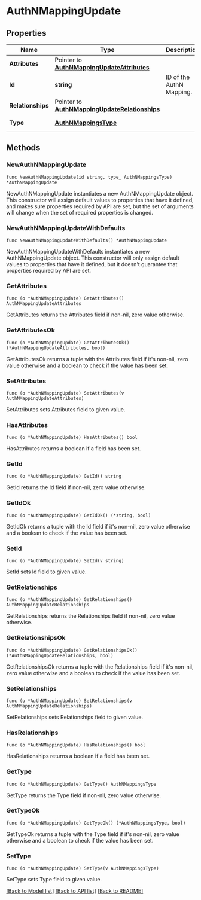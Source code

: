 # AuthNMappingUpdate

## Properties

| Name              | Type                                                                                 | Description              | Notes                                         |
| ----------------- | ------------------------------------------------------------------------------------ | ------------------------ | --------------------------------------------- |
| **Attributes**    | Pointer to [**AuthNMappingUpdateAttributes**](AuthNMappingUpdateAttributes.md)       |                          | [optional]                                    |
| **Id**            | **string**                                                                           | ID of the AuthN Mapping. |
| **Relationships** | Pointer to [**AuthNMappingUpdateRelationships**](AuthNMappingUpdateRelationships.md) |                          | [optional]                                    |
| **Type**          | [**AuthNMappingsType**](AuthNMappingsType.md)                                        |                          | [default to AUTHNMAPPINGSTYPE_AUTHN_MAPPINGS] |

## Methods

### NewAuthNMappingUpdate

`func NewAuthNMappingUpdate(id string, type_ AuthNMappingsType) *AuthNMappingUpdate`

NewAuthNMappingUpdate instantiates a new AuthNMappingUpdate object.
This constructor will assign default values to properties that have it defined,
and makes sure properties required by API are set, but the set of arguments
will change when the set of required properties is changed.

### NewAuthNMappingUpdateWithDefaults

`func NewAuthNMappingUpdateWithDefaults() *AuthNMappingUpdate`

NewAuthNMappingUpdateWithDefaults instantiates a new AuthNMappingUpdate object.
This constructor will only assign default values to properties that have it defined,
but it doesn't guarantee that properties required by API are set.

### GetAttributes

`func (o *AuthNMappingUpdate) GetAttributes() AuthNMappingUpdateAttributes`

GetAttributes returns the Attributes field if non-nil, zero value otherwise.

### GetAttributesOk

`func (o *AuthNMappingUpdate) GetAttributesOk() (*AuthNMappingUpdateAttributes, bool)`

GetAttributesOk returns a tuple with the Attributes field if it's non-nil, zero value otherwise
and a boolean to check if the value has been set.

### SetAttributes

`func (o *AuthNMappingUpdate) SetAttributes(v AuthNMappingUpdateAttributes)`

SetAttributes sets Attributes field to given value.

### HasAttributes

`func (o *AuthNMappingUpdate) HasAttributes() bool`

HasAttributes returns a boolean if a field has been set.

### GetId

`func (o *AuthNMappingUpdate) GetId() string`

GetId returns the Id field if non-nil, zero value otherwise.

### GetIdOk

`func (o *AuthNMappingUpdate) GetIdOk() (*string, bool)`

GetIdOk returns a tuple with the Id field if it's non-nil, zero value otherwise
and a boolean to check if the value has been set.

### SetId

`func (o *AuthNMappingUpdate) SetId(v string)`

SetId sets Id field to given value.

### GetRelationships

`func (o *AuthNMappingUpdate) GetRelationships() AuthNMappingUpdateRelationships`

GetRelationships returns the Relationships field if non-nil, zero value otherwise.

### GetRelationshipsOk

`func (o *AuthNMappingUpdate) GetRelationshipsOk() (*AuthNMappingUpdateRelationships, bool)`

GetRelationshipsOk returns a tuple with the Relationships field if it's non-nil, zero value otherwise
and a boolean to check if the value has been set.

### SetRelationships

`func (o *AuthNMappingUpdate) SetRelationships(v AuthNMappingUpdateRelationships)`

SetRelationships sets Relationships field to given value.

### HasRelationships

`func (o *AuthNMappingUpdate) HasRelationships() bool`

HasRelationships returns a boolean if a field has been set.

### GetType

`func (o *AuthNMappingUpdate) GetType() AuthNMappingsType`

GetType returns the Type field if non-nil, zero value otherwise.

### GetTypeOk

`func (o *AuthNMappingUpdate) GetTypeOk() (*AuthNMappingsType, bool)`

GetTypeOk returns a tuple with the Type field if it's non-nil, zero value otherwise
and a boolean to check if the value has been set.

### SetType

`func (o *AuthNMappingUpdate) SetType(v AuthNMappingsType)`

SetType sets Type field to given value.

[[Back to Model list]](../README.md#documentation-for-models) [[Back to API list]](../README.md#documentation-for-api-endpoints) [[Back to README]](../README.md)
